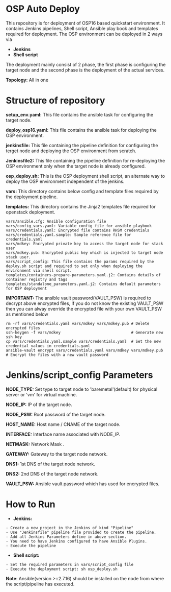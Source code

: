 # OSP Auto Deploy

This repository is for deployment of OSP16 based quickstart environment. It contains Jenkins pipelines, Shell script, Ansible play book and templates required for deployment. The OSP environment can be deployed in 2 ways via

* **Jenkins**
* **Shell script**

The deployment mainly consist of 2 phase, the first phase is configuring the target node and the second phase is the deployment of the actual services.

**Topology:** All in one


# Structure of repository

**setup_env.yaml:** This file contains the ansible task for configuring the target node.

**deploy_osp16.yaml:** This file contains the ansible task for deploying the OSP environment.

**jenkinsfile:** This file containing the pipeline definition for configuring the terget node and deploying the OSP environment from scratch.

**Jenkinsfile2:** This file containing the pipeline definition for re-deploying the OSP environment only when the target node is already configured.

**osp_deploy.sh:** This is the OSP deployment shell script, an alternate way to deploy the OSP environment independent of the jenkins.

**vars:** This directory contains below config and template files required by the deployment pipeline.

**templates:** This directory contains the Jinja2 templates file required for openstack deployment.

~~~
vars/ansible.cfg: Ansible configuration file
vars/config_vars.yaml: Variable config file for ansible playbook
vars/credentials.yaml: Encrypted file contains RHSM credentials
vars/credentials.yaml.sample: Sample reference file for credentials.yaml
vars/mdkey: Encrypted private key to access the target node for stack user
vars/mdkey.pub: Encrypted public key which is injected to target node stack user.
vars/script_config: This file contains the params required by the deploy.sh script and required to set only when deploying the environment via shell script.
templates/containers-prepare-parameters.yaml.j2: Contains details of container registry and tags
templates/standalone_parameters.yaml.j2: Contains default parameters for OSP deployment
~~~

**IMPORTANT:** The ansible vault password(VAULT_PSW) is required to decrypt above encrypted files, If you do not know the existing VAULT_PSW then you can alway override the encrypted file with your own VAULT_PSW as mentioned below

~~~
rm -rf vars/credentials.yaml vars/mdkey vars/mdkey.pub # Delete encrypted files
ssh-keygen -f vars/mdkey                               # Generate new ssh key
cp vars/credentials.yaml.sample vars/credentials.yaml  # Set the new credential values in credentials.yaml 
ansible-vault encrypt vars/credentials.yaml vars/mdkey vars/mdkey.pub # Encrypt the files with a new vault password 
~~~

# Jenkins/script_config Parameters

**NODE_TYPE:** Set type to target node to 'baremetal'(default) for physical server or 'vm' for virtual machine. 

**NODE_IP:** IP of the target node.

**NODE_PSW:** Root password of the target node.

**HOST_NAME:** Host name / CNAME of the target node.

**INTERFACE:** Interface name associated with NODE_IP.

**NETMASK:** Network Mask .

**GATEWAY:** Gateway to the target node network.

**DNS1:** 1st DNS of the target node network.

**DNS2:** 2nd DNS of the target node network.

**VAULT_PSW:** Ansible vault password which has used for encrypted files.


# How to Run

* **Jenkins:**
~~~~~~~~~~
- Create a new project in the Jenkins of kind "Pipeline"
- Use "Jenkinsfile" pipeline file provided to create the pipeline.
- Add all Jenkins Parameters define in above section.
- You need to have Jenkins configured to have Ansible Plugins.
- Execute the pipeline
~~~~~~~~~~

* **Shell script:**
~~~~~~~~~~
- Set the required parameters in vars/script_config file
- Execute the deployment script: sh osp_deploy.sh
~~~~~~~~~~

**Note**: Ansible(version >=2.7.16) should be installed on the node from where the script/pipeline has executed.

